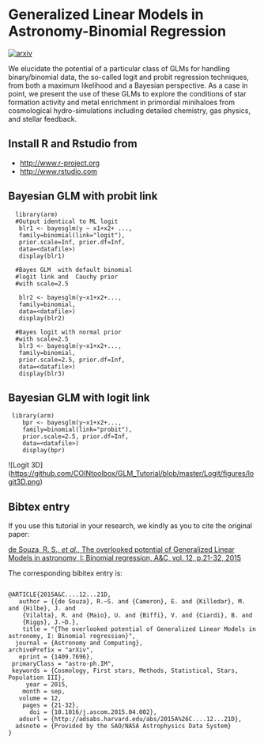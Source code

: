 # Generalized Linear Models in Astronomy-Binomial Regression
[![arxiv](http://img.shields.io/badge/arXiv-1503.07736-lightgrey.svg?style=plastic)](http://arxiv.org/abs/1409.7696)


We elucidate the potential of a particular class of GLMs for handling binary/binomial data, the so-called logit and probit regression techniques, from both a maximum likelihood and a Bayesian perspective. As a case in point, we present the use of these GLMs to explore the conditions of star formation activity and metal enrichment in primordial minihaloes from cosmological hydro-simulations including detailed chemistry, gas physics, and stellar feedback.

## Install R and Rstudio from 

* http://www.r-project.org
* http://www.rstudio.com

## Bayesian GLM with probit link 
```{r,results='hide',message=FALSE, cache=FALSE}
  library(arm) 
  #Output identical to ML logit
   blr1 <- bayesglm(y ~ x1+x2+ ..., 
   family=binomial(link="logit"),
   prior.scale=Inf, prior.df=Inf,
   data=<datafile>)
   display(blr1)          
                
  #Bayes GLM  with default binomial
  #logit link and  Cauchy prior
  #with scale=2.5
   
   blr2 <- bayesglm(y~x1+x2+...,          
   family=binomial,
   data=<datafile>)
   display(blr2)
   
  #Bayes logit with normal prior 
  #with scale=2.5                    
   blr3 <- bayesglm(y~x1+x2+..., 
   family=binomial,
   prior.scale=2.5, prior.df=Inf,
   data=<datafile>)
   display(blr3)
```
## Bayesian GLM with logit link 
```{r,results='hide',message=FALSE, cache=FALSE}
 library(arm)
    bpr <- bayesglm(y~x1+x2+...,
    family=binomial(link="probit"), 
    prior.scale=2.5, prior.df=Inf,
    data=<datafile>)
    display(bpr)
```

![Logit 3D] 
(https://github.com/COINtoolbox/GLM_Tutorial/blob/master/Logit/figures/logit3D.png)



## Bibtex entry

If you use this tutorial in your research, we kindly as you to cite the original paper:

[de Souza, R. S.,  *et al.*,  The overlooked potential of Generalized Linear Models in astronomy, I: Binomial regression, A&C, vol. 12, p.21-32, 2015](http://adsabs.harvard.edu/abs/2015A%26C....12...21D)

The corresponding bibitex entry is:

```

@ARTICLE{2015A&C....12...21D,
   author = {{de Souza}, R.~S. and {Cameron}, E. and {Killedar}, M. and {Hilbe}, J. and 
	{Vilalta}, R. and {Maio}, U. and {Biffi}, V. and {Ciardi}, B. and 
	{Riggs}, J.~D.},
    title = "{The overlooked potential of Generalized Linear Models in astronomy, I: Binomial regression}",
  journal = {Astronomy and Computing},
archivePrefix = "arXiv",
   eprint = {1409.7696},
 primaryClass = "astro-ph.IM",
 keywords = {Cosmology, First stars, Methods, Statistical, Stars, Population III},
     year = 2015,
    month = sep,
   volume = 12,
    pages = {21-32},
      doi = {10.1016/j.ascom.2015.04.002},
   adsurl = {http://adsabs.harvard.edu/abs/2015A%26C....12...21D},
  adsnote = {Provided by the SAO/NASA Astrophysics Data System}
}

```




